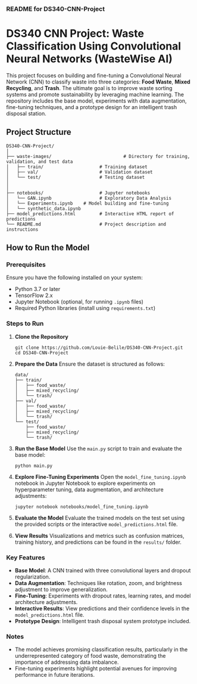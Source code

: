 ### README for DS340-CNN-Project

# DS340 CNN Project: Waste Classification Using Convolutional Neural Networks (WasteWise AI)

This project focuses on building and fine-tuning a Convolutional Neural Network (CNN) to classify waste into three categories: **Food Waste**, **Mixed Recycling**, and **Trash**. The ultimate goal is to improve waste sorting systems and promote sustainability by leveraging machine learning. The repository includes the base model, experiments with data augmentation, fine-tuning techniques, and a prototype design for an intelligent trash disposal station.

## Project Structure
```
DS340-CNN-Project/
│
├── waste-images/                           # Directory for training, validation, and test data
│   ├── train/                     # Training dataset
│   ├── val/                       # Validation dataset
│   └── test/                      # Testing dataset
│
│
├── notebooks/                     # Jupyter notebooks
│   └── GAN.ipynb                  # Exploratory Data Analysis
│   └── Experiments.ipynb    # Model building and fine-tuning
│   └── synthetic_data.ipynb
├── model_predictions.html         # Interactive HTML report of predictions
└── README.md                      # Project description and instructions
```

## How to Run the Model

### Prerequisites
Ensure you have the following installed on your system:
- Python 3.7 or later
- TensorFlow 2.x
- Jupyter Notebook (optional, for running `.ipynb` files)
- Required Python libraries (install using `requirements.txt`)

### Steps to Run

1. **Clone the Repository**
   ```
   git clone https://github.com/Louie-Belile/DS340-CNN-Project.git
   cd DS340-CNN-Project
   ```

2. **Prepare the Data**
   Ensure the dataset is structured as follows:
   ```
   data/
   ├── train/
   │   ├── food_waste/
   │   ├── mixed_recycling/
   │   └── trash/
   ├── val/
   │   ├── food_waste/
   │   ├── mixed_recycling/
   │   └── trash/
   └── test/
       ├── food_waste/
       ├── mixed_recycling/
       └── trash/
   ```

3. **Run the Base Model**
   Use the `main.py` script to train and evaluate the base model:
   ```
   python main.py
   ```

4. **Explore Fine-Tuning Experiments**
   Open the `model_fine_tuning.ipynb` notebook in Jupyter Notebook to explore experiments on hyperparameter tuning, data augmentation, and architecture adjustments:
   ```
   jupyter notebook notebooks/model_fine_tuning.ipynb
   ```

5. **Evaluate the Model**
   Evaluate the trained models on the test set using the provided scripts or the interactive `model_predictions.html` file.

6. **View Results**
   Visualizations and metrics such as confusion matrices, training history, and predictions can be found in the `results/` folder.

### Key Features
- **Base Model**: A CNN trained with three convolutional layers and dropout regularization.
- **Data Augmentation**: Techniques like rotation, zoom, and brightness adjustment to improve generalization.
- **Fine-Tuning**: Experiments with dropout rates, learning rates, and model architecture adjustments.
- **Interactive Results**: View predictions and their confidence levels in the `model_predictions.html` file.
- **Prototype Design**: Intelligent trash disposal system prototype included.

### Notes
- The model achieves promising classification results, particularly in the underrepresented category of food waste, demonstrating the importance of addressing data imbalance.
- Fine-tuning experiments highlight potential avenues for improving performance in future iterations.
